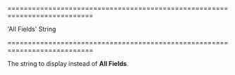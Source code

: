 <!--**
/*-------------------------------------------
    Auto-generated file. Do not modify.
-------------------------------------------

**-->
===========================================================================
<!--default-->'All Fields'<!--/default-->
<!--type-->String<!--/type-->
===========================================================================

<!--shortDescription-->
The string to display instead of **All Fields**.
<!--/shortDescription-->

<!--fullDescription-->

<!--/fullDescription-->